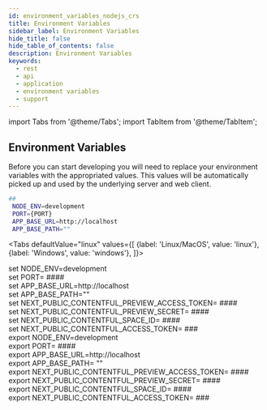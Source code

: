```yaml
---
id: environment_variables_nodejs_crs
title: Environment Variables
sidebar_label: Environment Variables
hide_title: false
hide_table_of_contents: false
description: Environment Variables
keywords:
  - rest 
  - api
  - application
  - environment variables
  - support
---
```


import Tabs from '@theme/Tabs';
import TabItem from '@theme/TabItem';

## Environment Variables

Before you can start developing you will need to replace your environment variables with the appropriated values.
This values will be automatically picked up and used by the underlying server and web client.

```bash
##
 NODE_ENV=development
 PORT={PORT}
 APP_BASE_URL=http://localhost
 APP_BASE_PATH=""

```
<!-- markdownlint-disable MD033 -->
<Tabs
defaultValue="linux"
values={[
{label: 'Linux/MacOS', value: 'linux'},
{label: 'Windows', value: 'windows'},
]}>
<TabItem value="windows">

<div>
set NODE_ENV=development <br/>
set PORT= #### <br/>
set APP_BASE_URL=http://localhost <br/>
set APP_BASE_PATH="" <br/>
set NEXT_PUBLIC_CONTENTFUL_PREVIEW_ACCESS_TOKEN= #### <br/>
set NEXT_PUBLIC_CONTENTFUL_PREVIEW_SECRET= #### <br/>
set NEXT_PUBLIC_CONTENTFUL_SPACE_ID= #### <br/>
set NEXT_PUBLIC_CONTENTFUL_ACCESS_TOKEN= ### <br/>

</div>

  </TabItem>

  <TabItem value="linux">

<div>
export NODE_ENV=development <br/>
export PORT= #### <br/>
export APP_BASE_URL=http://localhost <br/>
export APP_BASE_PATH= "" <br/>
export NEXT_PUBLIC_CONTENTFUL_PREVIEW_ACCESS_TOKEN= #### <br/>
export NEXT_PUBLIC_CONTENTFUL_PREVIEW_SECRET= #### <br/>
export NEXT_PUBLIC_CONTENTFUL_SPACE_ID= #### <br/>
export NEXT_PUBLIC_CONTENTFUL_ACCESS_TOKEN= ### <br/>

</div>

  </TabItem>

</Tabs>

<!-- markdownlint-enable MD033  -->